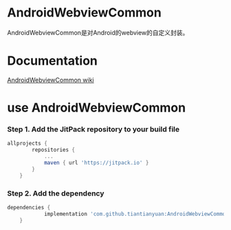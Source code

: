 # AndroidWebviewCommon
AndroidWebviewCommon是对Android的webview的自定义封装。
# Documentation
[AndroidWebviewCommon wiki](https://github.com/tiantianyuan/AndroidWebviewCommon/wiki)
# use AndroidWebviewCommon
### Step 1. Add the JitPack repository to your build file
```gradle 
allprojects {
		repositories {
			...
			maven { url 'https://jitpack.io' }
		}
	}
  ```
### Step 2. Add the dependency
```gradle
dependencies {
	        implementation 'com.github.tiantianyuan:AndroidWebviewCommon:v1.2.6'
	}
  ```
